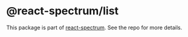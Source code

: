 # @react-spectrum/list

This package is part of [react-spectrum](https://github.com/watheia/rsp-kit). See the repo for more details.
